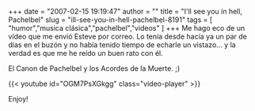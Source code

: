 +++
date = "2007-02-15 19:19:47"
author = ""
title = "I'll see you in hell, Pachelbel"
slug = "ill-see-you-in-hell-pachelbel-8191"
tags = [ "humor","musica clásica","pachelbel","videos" ]
+++
Me hago eco de un vídeo que me envió Esteve por correo. Lo tenía desde hacía ya un par de días en el buzón y no había 
tenido tiempo de echarle un vistazo... y la verdad es que me he reído un buen rato con él.

El Canon de Pachelbel y los Acordes de la Muerte. ;)

{{< youtube id="OGM7PsXGkgg" class="video-player" >}}

Enjoy!
